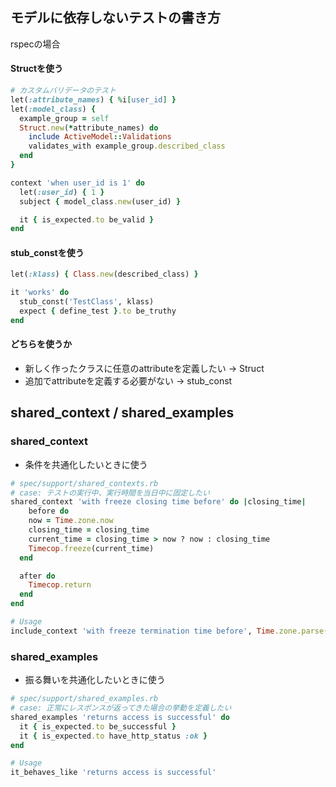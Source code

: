 ## モデルに依存しないテストの書き方
rspecの場合

#### Structを使う
```ruby
# カスタムバリデータのテスト
let(:attribute_names) { %i[user_id] }
let(:model_class) {
  example_group = self
  Struct.new(*attribute_names) do
    include ActiveModel::Validations
    validates_with example_group.described_class
  end
}

context 'when user_id is 1' do
  let(:user_id) { 1 }
  subject { model_class.new(user_id) }

  it { is_expected.to be_valid }
end
```

#### stub_constを使う
```ruby
let(:klass) { Class.new(described_class) }

it 'works' do
  stub_const('TestClass', klass)
  expect { define_test }.to be_truthy
end
```

#### どちらを使うか
- 新しく作ったクラスに任意のattributeを定義したい -> Struct
- 追加でattributeを定義する必要がない -> stub_const

## shared_context / shared_examples
### shared_context
- 条件を共通化したいときに使う

```ruby
# spec/support/shared_contexts.rb
# case: テストの実行中、実行時間を当日中に固定したい
shared_context 'with freeze closing time before' do |closing_time|
    before do
    now = Time.zone.now
    closing_time = closing_time
    current_time = closing_time > now ? now : closing_time
    Timecop.freeze(current_time)
  end

  after do
    Timecop.return
  end
end
```
```ruby
# Usage
include_context 'with freeze termination time before', Time.zone.parse("#{Time.zone.today} 23:59")
```

### shared_examples
- 振る舞いを共通化したいときに使う

```ruby
# spec/support/shared_examples.rb
# case: 正常にレスポンスが返ってきた場合の挙動を定義したい
shared_examples 'returns access is successful' do
  it { is_expected.to be_successful }
  it { is_expected.to have_http_status :ok }
end
```

```ruby
# Usage
it_behaves_like 'returns access is successful'
```
